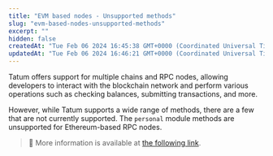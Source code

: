 ```yaml
---
title: "EVM based nodes - Unsupported methods"
slug: "evm-based-nodes-unsupported-methods"
excerpt: ""
hidden: false
createdAt: "Tue Feb 06 2024 16:45:38 GMT+0000 (Coordinated Universal Time)"
updatedAt: "Tue Feb 06 2024 16:46:21 GMT+0000 (Coordinated Universal Time)"
---
```

Tatum offers support for multiple chains and RPC nodes, allowing developers to interact with the blockchain network and perform various operations such as checking balances, submitting transactions, and more.

However, while Tatum supports a wide range of methods, there are a few that are not currently supported. The `personal` module methods are unsupported for Ethereum-based RPC nodes.

> 📘 More information is available at [the following link](https://openethereum.github.io/JSONRPC-personal-module).

